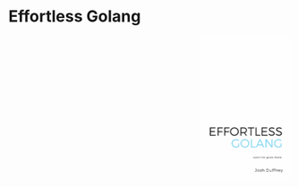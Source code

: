 # Effortless Golang

<a href=""><img src="./effortless-golang-cover.png" alt="Effortless Golang" height="256px" align="right"></a>
